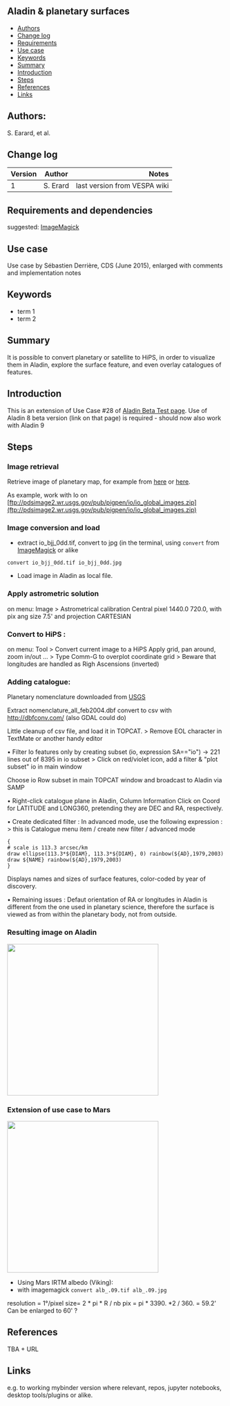 ## Aladin & planetary surfaces

* [Authors](#authors)
* [Change log](#change-log)
* [Requirements](#requirements-and-dependencies)
* [Use case](#use-case)
* [Keywords](#keywords)
* [Summary](#summary)
* [Introduction](#introduction)
* [Steps](#steps)
* [References](#references)
* [Links](#links)

## Authors:

S. Earard, et al.

## Change log

| Version       | Author        | Notes  |
| ------------- |:-------------:| -----: |
| 1             | S. Erard      | last version  from VESPA wiki   |


## Requirements and dependencies
suggested: [ImageMagick](http://www.imagemagick.org/script/index.php)

## Use case
Use case by Sébastien Derrière, CDS (June 2015), enlarged with comments and implementation notes

## Keywords
* term 1
* term 2 

## Summary
It is possible to convert planetary or satellite
to HiPS, in order to visualize them in Aladin, explore the 
surface feature, and even overlay catalogues of features.

## Introduction

This is an extension of Use Case #28 of [Aladin Beta Test page](http://aladin.u-strasbg.fr/java/Demo/AladinDemo.gml). 
Use of Aladin 8 beta version (link on that page) is required - should now also work with Aladin 9

## Steps

### Image retrieval
Retrieve image of planetary map, for example from [here](http://laps.noaa.gov/albers/sos/) 
or [here](ftp://pdsimage2.wr.usgs.gov/pub/pigpen/).

As example, work with Io on 
[ftp://pdsimage2.wr.usgs.gov/pub/pigpen/io/io_global_images.zip](ftp://pdsimage2.wr.usgs.gov/pub/pigpen/io/io_global_images.zip)

### Image conversion and load
* extract io_bjj_0dd.tif, convert to jpg (in the terminal, using ```convert``` from [ImageMagick](http://www.imagemagick.org/script/index.php) or alike

```
convert io_bjj_0dd.tif io_bjj_0dd.jpg
```

* Load image in Aladin as local file.

### Apply astrometric solution 
on menu:
 Image > Astrometrical calibration
Central pixel 1440.0 720.0, with pix ang size 7.5' and projection CARTESIAN

### Convert to HiPS :
on menu:
Tool > Convert current image to a HiPS
Apply grid, pan around, zoom in/out ...
    > Type Comm-G to overplot coordinate grid
    > Beware that  longitudes are handled as Righ Ascensions (inverted)

### Adding catalogue:
Planetary nomenclature downloaded from [USGS](ftp://pdsimage2.wr.usgs.gov/pub/pigpen/nomenclature/nomenclature_all_feb2004.zip)

Extract nomenclature_all_feb2004.dbf
convert to csv with http://dbfconv.com/ (also GDAL could do)

Little cleanup of csv file, and load it in TOPCAT.
    > Remove EOL character <NULL> in TextMate or another handy editor


• Filter Io features only by creating subset (io, expression SA=="io")
-> 221 lines out of 8395 in io subset
    > Click on red/violet icon, add a filter
    & "plot subset" io in main window

Choose io Row subset in main TOPCAT window and broadcast to Aladin via SAMP

• Right-click catalogue plane in Aladin, Column Information
Click on Coord for LATITUDE and LONG360, pretending they are DEC and RA, respectively.

• Create dedicated filter :
In advanced mode, use the following expression :
    > this is Catalogue menu item / create new filter / advanced mode
    
```
{
# scale is 113.3 arcsec/km
draw ellipse(113.3*${DIAM}, 113.3*${DIAM}, 0) rainbow(${AD},1979,2003)
draw ${NAME} rainbow(${AD},1979,2003)
}
```

Displays names and sizes of surface features, color-coded by year of discovery.

• Remaining issues :
Defaut orientation of RA or longitudes in Aladin is different
from the one used in planetary science, therefore the surface
is viewed as from within the planetary body, not from outside.

### Resulting image on Aladin

<img src="https://raw.githubusercontent.com/epn-vespa/tutorials/master/sample/img/aladin.png" width="350">

### Extension of use case to Mars

<img src="https://raw.githubusercontent.com/epn-vespa/tutorials/master/sample/img/Mars.jpg" width="350">

* Using Mars IRTM albedo (Viking): 
* with imagemagick ```convert alb_.09.tif alb_.09.jpg```

resolution = 1°/pixel
size= 2 * pi * R / nb pix = pi * 3390. *2 / 360. = 59.2'
Can be enlarged to 60' ?

## References

TBA + URL


## Links
e.g. to working mybinder version where relevant, repos, jupyter notebooks, desktop tools/plugins or alike.
